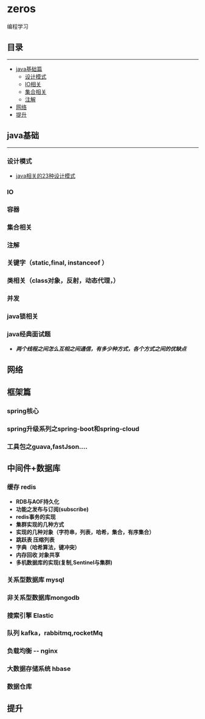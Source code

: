 # zeros
编程学习

## 目录

---

- [java基础篇](#java基础篇)
    - [设计模式](#设计模式)
    - [IO相关](#IO)
    - [集合相关](#集合相关)
    - [注解](#注解)
- [网络](#网络)
- [提升](#提升)

## java基础

---

### 设计模式
- [java相关的23种设计模式](documents/java/design/DESIGN.md)
### IO

### 容器

### 集合相关

### 注解

### 关键字（static,final, instanceof ）

### 类相关（class对象，反射，动态代理，）

### 并发

### java锁相关

### java经典面试题
- ***两个线程之间怎么互相之间通信，有多少种方式，各个方式之间的优缺点***


## 网络

## 框架篇

### spring核心
### spring升级系列之spring-boot和spring-cloud
### 工具包之guava,fastJson....
### 

## 中间件+数据库

### 缓存 redis
- **RDB与AOF持久化**
- **功能之发布与订阅(subscribe)**
- **redis事务的实现**
- **集群实现的几种方式**
- **实现的几种对象（字符串，列表，哈希，集合，有序集合）**
- **跳跃表 压缩列表**
- **字典（哈希算法，键冲突）**
- **内存回收 对象共享**
- **多机数据库的实现(复制,Sentinel与集群)**
### 关系型数据库 mysql
### 非关系型数据库mongodb
### 搜索引擎 Elastic
### 队列 kafka，rabbitmq,rocketMq
### 负载均衡 -- nginx
### 大数据存储系统 hbase
### 数据仓库 
### 


## 提升
